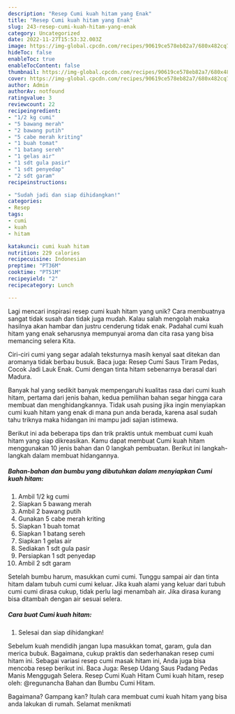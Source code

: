 ```yaml
---
description: "Resep Cumi kuah hitam yang Enak"
title: "Resep Cumi kuah hitam yang Enak"
slug: 243-resep-cumi-kuah-hitam-yang-enak
category: Uncategorized
date: 2022-11-27T15:53:32.003Z
image: https://img-global.cpcdn.com/recipes/90619ce578eb82a7/680x482cq70/cumi-kuah-hitam-foto-resep-utama.jpg
hideToc: false
enableToc: true
enableTocContent: false
thumbnail: https://img-global.cpcdn.com/recipes/90619ce578eb82a7/680x482cq70/cumi-kuah-hitam-foto-resep-utama.jpg
cover: https://img-global.cpcdn.com/recipes/90619ce578eb82a7/680x482cq70/cumi-kuah-hitam-foto-resep-utama.jpg
author: Admin
authorAv: notfound
ratingvalue: 3
reviewcount: 22
recipeingredient:
- "1/2 kg cumi"
- "5 bawang merah"
- "2 bawang putih"
- "5 cabe merah kriting"
- "1 buah tomat"
- "1 batang sereh"
- "1 gelas air"
- "1 sdt gula pasir"
- "1 sdt penyedap"
- "2 sdt garam"
recipeinstructions:

- "Sudah jadi dan siap dihidangkan!"
categories:
- Resep
tags:
- cumi
- kuah
- hitam

katakunci: cumi kuah hitam 
nutrition: 229 calories
recipecuisine: Indonesian
preptime: "PT36M"
cooktime: "PT51M"
recipeyield: "2"
recipecategory: Lunch

---
```





Lagi mencari inspirasi resep cumi kuah hitam yang unik? Cara membuatnya sangat tidak susah dan tidak juga mudah. Kalau salah mengolah maka hasilnya akan hambar dan justru cenderung tidak enak. Padahal cumi kuah hitam yang enak seharusnya mempunyai aroma dan cita rasa yang bisa memancing selera Kita.





Ciri-ciri cumi yang segar adalah teksturnya masih kenyal saat ditekan dan aromanya tidak berbau busuk. Baca juga: Resep Cumi Saus Tiram Pedas, Cocok Jadi Lauk Enak. Cumi dengan tinta hitam sebenarnya berasal dari Madura.

Banyak hal yang sedikit banyak mempengaruhi kualitas rasa dari cumi kuah hitam, pertama dari jenis bahan, kedua pemilihan bahan segar hingga cara membuat dan menghidangkannya. Tidak usah pusing jika ingin menyiapkan cumi kuah hitam yang enak di mana pun anda berada, karena asal sudah tahu triknya maka hidangan ini mampu jadi sajian istimewa.






Berikut ini ada beberapa tips dan trik praktis untuk membuat cumi kuah hitam yang siap dikreasikan. Kamu dapat membuat Cumi kuah hitam menggunakan 10 jenis bahan dan 0 langkah pembuatan. Berikut ini langkah-langkah dalam membuat hidangannya.

<!--inarticleads1-->

##### Bahan-bahan dan bumbu yang dibutuhkan dalam menyiapkan Cumi kuah hitam:

1. Ambil 1/2 kg cumi
1. Siapkan 5 bawang merah
1. Ambil 2 bawang putih
1. Gunakan 5 cabe merah kriting
1. Siapkan 1 buah tomat
1. Siapkan 1 batang sereh
1. Siapkan 1 gelas air
1. Sediakan 1 sdt gula pasir
1. Persiapkan 1 sdt penyedap
1. Ambil 2 sdt garam


Setelah bumbu harum, masukkan cumi cumi. Tunggu sampai air dan tinta hitam dalam tubuh cumi cumi keluar. Jika kuah alami yang keluar dari tubuh cumi cumi dirasa cukup, tidak perlu lagi menambah air. Jika dirasa kurang bisa ditambah dengan air sesuai selera. 

<!--inarticleads2-->

##### Cara buat Cumi kuah hitam:


1. Selesai dan siap dihidangkan!

Sebelum kuah mendidih jangan lupa masukkan tomat, garam, gula dan merica bubuk. Bagaimana, cukup praktis dan sederhanakan resep cumi hitam ini. Sebagai variasi resep cumi masak hitam ini, Anda juga bisa mencoba resep berikut ini. Baca Juga: Resep Udang Saus Padang Pedas Manis Menggugah Selera. Resep Cumi Kuah Hitam Cumi kuah hitam, resep oleh: @regunancha Bahan dan Bumbu Cumi Hitam. 

Bagaimana? Gampang kan? Itulah cara membuat cumi kuah hitam yang bisa anda lakukan di rumah. Selamat menikmati
